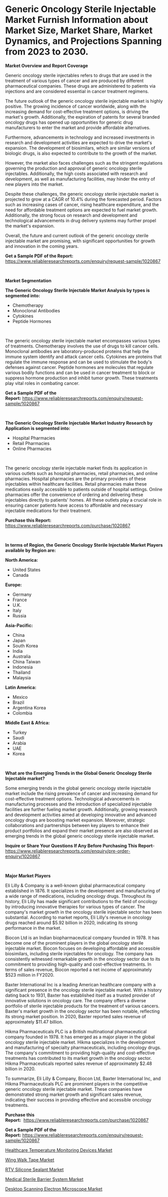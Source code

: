 <p><h1>Generic Oncology Sterile Injectable Market Furnish Information about Market Size, Market Share, Market Dynamics, and Projections Spanning from 2023 to 2030.</h1></p><p><strong>Market Overview and Report Coverage</strong></p>
<p><p>Generic oncology sterile injectables refers to drugs that are used in the treatment of various types of cancer and are produced by different pharmaceutical companies. These drugs are administered to patients via injections and are considered essential in cancer treatment regimens.</p><p>The future outlook of the generic oncology sterile injectable market is highly positive. The growing incidence of cancer worldwide, along with the increasing demand for cost-effective treatment options, is driving the market's growth. Additionally, the expiration of patents for several branded oncology drugs has opened up opportunities for generic drug manufacturers to enter the market and provide affordable alternatives.</p><p>Furthermore, advancements in technology and increased investments in research and development activities are expected to drive the market's expansion. The development of biosimilars, which are similar versions of biologic drugs, is also expected to contribute to the growth of the market.</p><p>However, the market also faces challenges such as the stringent regulations governing the production and approval of generic oncology sterile injectables. Additionally, the high costs associated with research and development, as well as manufacturing facilities, may hinder the entry of new players into the market.</p><p>Despite these challenges, the generic oncology sterile injectable market is projected to grow at a CAGR of 10.4% during the forecasted period. Factors such as increasing cases of cancer, rising healthcare expenditure, and the need for affordable treatment options are expected to fuel market growth. Additionally, the strong focus on research and development and technological advancements in drug delivery systems may further propel the market's expansion.</p><p>Overall, the future and current outlook of the generic oncology sterile injectable market are promising, with significant opportunities for growth and innovation in the coming years.</p></p>
<p><strong>Get a Sample PDF of the Report:</strong> <a href="https://www.reliableresearchreports.com/enquiry/request-sample/1020867">https://www.reliableresearchreports.com/enquiry/request-sample/1020867</a></p>
<p>&nbsp;</p>
<p><strong>Market Segmentation</strong></p>
<p><strong>The Generic Oncology Sterile Injectable Market Analysis by types is segmented into:</strong></p>
<p><ul><li>Chemotherapy</li><li>Monoclonal Antibodies</li><li>Cytokines</li><li>Peptide Hormones</li></ul></p>
<p>&nbsp;</p>
<p><p>The generic oncology sterile injectable market encompasses various types of treatments. Chemotherapy involves the use of drugs to kill cancer cells. Monoclonal antibodies are laboratory-produced proteins that help the immune system identify and attack cancer cells. Cytokines are proteins that regulate the immune response and can be used to stimulate the body's defenses against cancer. Peptide hormones are molecules that regulate various bodily functions and can be used in cancer treatment to block or suppress hormone production and inhibit tumor growth. These treatments play vital roles in combating cancer.</p></p>
<p><strong>Get a Sample PDF of the Report:</strong>&nbsp;<a href="https://www.reliableresearchreports.com/enquiry/request-sample/1020867">https://www.reliableresearchreports.com/enquiry/request-sample/1020867</a></p>
<p>&nbsp;</p>
<p><strong>The Generic Oncology Sterile Injectable Market Industry Research by Application is segmented into:</strong></p>
<p><ul><li>Hospital Pharmacies</li><li>Retail Pharmacies</li><li>Online Pharmacies</li></ul></p>
<p>&nbsp;</p>
<p><p>The generic oncology sterile injectable market finds its application in various outlets such as hospital pharmacies, retail pharmacies, and online pharmacies. Hospital pharmacies are the primary providers of these injectables within healthcare facilities. Retail pharmacies make these medications easily accessible to patients outside of hospital settings. Online pharmacies offer the convenience of ordering and delivering these injectables directly to patients' homes. All these outlets play a crucial role in ensuring cancer patients have access to affordable and necessary injectable medications for their treatment.</p></p>
<p><strong>Purchase this Report:</strong>&nbsp; <a href="https://www.reliableresearchreports.com/purchase/1020867">https://www.reliableresearchreports.com/purchase/1020867</a></p>
<p>&nbsp;</p>
<p><strong>In terms of Region, the Generic Oncology Sterile Injectable Market Players available by Region are:</strong></p>
<p>
    <p> <strong> North America: </strong>
        <ul>
            <li>United States</li>
            <li>Canada</li>
        </ul>
        </p> 
    <p> <strong> Europe: </strong>
        <ul>
            <li>Germany</li>
            <li>France</li>
            <li>U.K.</li>
            <li>Italy</li>
            <li>Russia</li>
        </ul>
        </p> 
    <p> <strong> Asia-Pacific: </strong>
        <ul>
            <li>China</li>
            <li>Japan</li>
            <li>South Korea</li>
            <li>India</li>
            <li>Australia</li>
            <li>China Taiwan</li>
            <li>Indonesia</li>
            <li>Thailand</li>
            <li>Malaysia</li>
        </ul>
        </p> 
    <p> <strong> Latin America: </strong>
        <ul>
            <li>Mexico</li>
            <li>Brazil</li>
            <li>Argentina Korea</li>
            <li>Colombia</li>
        </ul>
        </p> 
    <p> <strong> Middle East & Africa: </strong>
        <ul>
            <li>Turkey</li>
            <li>Saudi</li>
            <li>Arabia</li>
            <li>UAE</li>
            <li>Korea</li>
        </ul>
    </p>
    </p>
<p>&nbsp;</p>
<p><strong>What are the Emerging Trends in the Global Generic Oncology Sterile Injectable market?</strong></p>
<p><p>Some emerging trends in the global generic oncology sterile injectable market include the rising prevalence of cancer and increasing demand for cost-effective treatment options. Technological advancements in manufacturing processes and the introduction of specialized injectable facilities are further fueling market growth. Additionally, growing research and development activities aimed at developing innovative and advanced oncology drugs are boosting market expansion. Moreover, strategic collaborations and partnerships between key players to enhance their product portfolios and expand their market presence are also observed as emerging trends in the global generic oncology sterile injectable market.</p></p>
<p><strong>Inquire or Share Your Questions If Any Before Purchasing This Report</strong>- <a href="https://www.reliableresearchreports.com/enquiry/pre-order-enquiry/1020867">https://www.reliableresearchreports.com/enquiry/pre-order-enquiry/1020867</a></p>
<p>&nbsp;</p>
<p><strong>Major Market Players</strong></p>
<p><p>Eli Lilly & Company is a well-known global pharmaceutical company established in 1876. It specializes in the development and manufacturing of a wide range of medications, including oncology drugs. Throughout its history, Eli Lilly has made significant contributions to the field of oncology by introducing innovative therapies for various types of cancer. The company's market growth in the oncology sterile injectable sector has been substantial. According to market reports, Eli Lilly's revenue in oncology drugs reached around $5.92 billion in 2020, indicating its strong performance in the market.</p><p>Biocon Ltd is an Indian biopharmaceutical company founded in 1978. It has become one of the prominent players in the global oncology sterile injectable market. Biocon focuses on developing affordable and accessible biosimilars, including sterile injectables for oncology. The company has consistently witnessed remarkable growth in the oncology sector due to its commitment to providing high-quality and cost-effective treatments. In terms of sales revenue, Biocon reported a net income of approximately $523 million in FY2020.</p><p>Baxter International Inc is a leading American healthcare company with a significant presence in the oncology sterile injectable market. With a history dating back to 1931, Baxter has established itself as a trusted provider of innovative solutions in oncology care. The company offers a diverse portfolio of sterile injectable products for the treatment of various cancers. Baxter's market growth in the oncology sector has been notable, reflecting its strong market position. In 2020, Baxter reported sales revenue of approximately $11.47 billion.</p><p>Hikma Pharmaceuticals PLC is a British multinational pharmaceutical company founded in 1978. It has emerged as a major player in the global oncology sterile injectable market. Hikma specializes in the development and manufacturing of specialty pharmaceuticals, including oncology drugs. The company's commitment to providing high-quality and cost-effective treatments has contributed to its market growth in the oncology sector. Hikma Pharmaceuticals reported sales revenue of approximately $2.48 billion in 2020.</p><p>To summarize, Eli Lilly & Company, Biocon Ltd, Baxter International Inc, and Hikma Pharmaceuticals PLC are prominent players in the competitive generic oncology sterile injectable market. These companies have demonstrated strong market growth and significant sales revenue, indicating their success in providing effective and accessible oncology treatments.</p></p>
<p><strong>Purchase this Report:</strong>&nbsp;&nbsp;<a href="https://www.reliableresearchreports.com/purchase/1020867">https://www.reliableresearchreports.com/purchase/1020867</a></p>
<p></p>
<p><strong>Get a Sample PDF of the Report:</strong>&nbsp;<a href="https://www.reliableresearchreports.com/enquiry/request-sample/1020867">https://www.reliableresearchreports.com/enquiry/request-sample/1020867</a></p>
<p><p><a href="https://www.reportprime.com/healthcare-temperature-monitoring-devices-r10518">Healthcare Temperature Monitoring Devices Market</a></p><p><a href="https://www.linkedin.com/pulse/wing-walk-tape-market-size-share-global-analysis-hipnf/">Wing Walk Tape Market</a></p><p><a href="https://www.linkedin.com/pulse/rtv-silicone-sealant-market-size-share-amp-trends-analysis-1oeef/">RTV Silicone Sealant Market</a></p><p><a href="https://www.reportprime.com/medical-sterile-barrier-system-r10520">Medical Sterile Barrier System Market</a></p><p><a href="https://medium.com/@laurenbrown1918/desktop-scanning-electron-microscope-market-size-growth-forecast-2023-2030-ca49a7fc218a">Desktop Scanning Electron Microscope Market</a></p></p>